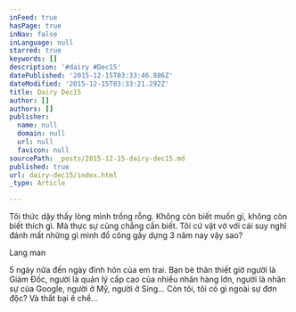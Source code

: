 ```yaml
---
inFeed: true
hasPage: true
inNav: false
inLanguage: null
starred: true
keywords: []
description: '#dairy #Dec15'
datePublished: '2015-12-15T03:33:46.886Z'
dateModified: '2015-12-15T03:33:21.292Z'
title: Dairy Dec15
author: []
authors: []
publisher:
  name: null
  domain: null
  url: null
  favicon: null
sourcePath: _posts/2015-12-15-dairy-dec15.md
published: true
url: dairy-dec15/index.html
_type: Article

---
```

Tôi thức dậy thấy lòng mình trống rỗng. Không còn biết muốn gì, không còn biết thích gì. Mà thực sự cũng chẳng cần biết. Tôi cứ vật vờ với cái suy nghĩ đánh mất những gì mình đổ công gầy dựng 3 năm nay vậy sao? 

Lang man

5 ngày nữa đến ngày đính hôn của em trai. Bạn bè thân thiết giờ người là Giám Đốc, người là quản lý cấp cao của nhiều nhãn hàng lớn, người là nhân sự của Google, người ở Mỹ, người ở Sing... Còn tôi, tôi có gì ngoài sự đơn độc? Và thất bại ê chề...